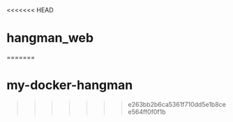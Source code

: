 <<<<<<< HEAD
# hangman_web
=======
# my-docker-hangman
>>>>>>> e263bb2b6ca5361f710dd5e1b8cee564ff0f0f1b
